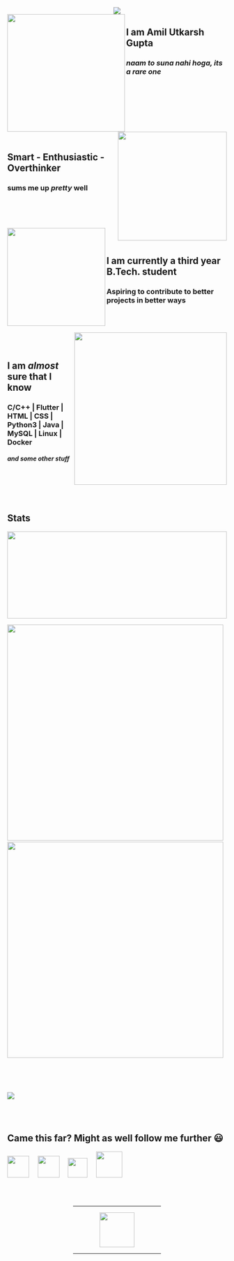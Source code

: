 <div align=center><img id=hello align=center src="https://media.giphy.com/media/Cg9oeBXqFayCq26ggf/giphy.gif" /></div>

<img id=shin-chan align=left height=270 src="https://media.giphy.com/media/SFRLNAQkWfRHIMNC3A/giphy.gif" />

## I am **Amil Utkarsh Gupta**
 ### _naam to suna nahi hoga, its a rare one_
 
<br /><br /><br />

<img id=kirito align=right height=250 src="https://media.giphy.com/media/W63CLeKr6wXIOpbDdA/giphy.gif" />
<br /><br /><br />

## Smart - Enthusiastic - Overthinker
 ### sums me up _pretty_ well

<br /><br /><br />

<img id=work-pressure align=left height=225 src="https://media.giphy.com/media/kf8bMrmElVACLbFCDg/giphy.gif" />
<br /><br />

## I am currently a third year B.Tech. student
 ### Aspiring to contribute to better projects in better ways

<br /><br />

<img id=program-error height=350 align=right src="https://media.giphy.com/media/Ll22OhMLAlVDb8UQWe/giphy.gif" />

<br /><br />

## I am _almost_ sure that I know

### C/C++ | Flutter | HTML | CSS | Python3 | Java | MySQL | Linux | Docker
#### _and some other stuff_

<br /><br /><br /><br />

## Stats

<img id=lang-counts width=100% height=200 src="https://github-readme-stats.vercel.app/api/top-langs/?username=Amil-Gupta&langs_count=8&layout=compact&bg_color=000000&title_color=E8E500&text_color=F8F2CB&icon_color=9FD410&hide_border=true&hide=jupyter%20notebook,html" />

<br />

<p>
 <img id=github-stats width=496em src="https://github-readme-stats.vercel.app/api?username=Amil-Gupta&show_icons=true&theme=algolia" />
 &nbsp;
 <img id=streak  width=496em src="https://github-readme-streak-stats.herokuapp.com/?user=Amil-Gupta&theme=algolia" />
</p>

<br /><br /><br />

<img id=graph src="https://activity-graph.herokuapp.com/graph?username=Amil-Gupta&bg_color=000000&color=E8E500&line=F8F2CB&point=9FD410&hide_border=true">

<br /><br />

## Came this far? Might as well follow me further 😃

<a href="https://www.linkedin.com/in/amil-gupta-206b3a1a5/"><img height=50 src="https://media.giphy.com/media/HQTYdpx1yhxWpugAi2/giphy.gif" /></a>
&nbsp; &nbsp;
<a href="https://www.facebook.com/amil.gupta.01"><img height=50 src="https://media.giphy.com/media/K1K08nCJltl2ZqyE7a/giphy.gif" /></a>
&nbsp; &nbsp;
<a href="https://t.me/Amil_Gupta"><img height=45 src="https://media.giphy.com/media/ZcdZ7ldgeIhfesqA6E/giphy.gif" /></a>
&nbsp; &nbsp;
<a href="amiluguptaa@gmail.com"><img height=60 src="https://media.giphy.com/media/KxlbRn0HuTW7gZID83/giphy.gif" /></a>

<br /><br />

<div align=center>
 <hr width=40%/>
 <img id=bye height=80 src="https://media.giphy.com/media/LpA6p1GOZgcj4z4wiL/giphy.gif" />
 <hr width=40% />
</div>
